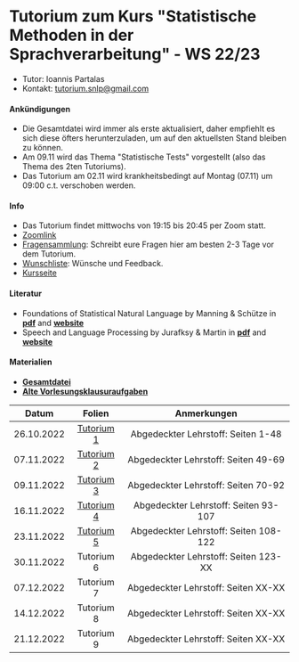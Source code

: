 # Tutorium zum Kurs "Statistische Methoden in der Sprachverarbeitung" - WS 22/23

* Tutor: Ioannis Partalas
* Kontakt: tutorium.snlp@gmail.com

#### Ankündigungen
* Die Gesamtdatei wird immer als erste aktualisiert, daher empfiehlt es sich diese öfters herunterzuladen, um auf den aktuellsten Stand bleiben zu können.
* Am 09.11 wird das Thema "Statistische Tests" vorgestellt (also das Thema des 2ten Tutoriums).
* Das Tutorium am 02.11 wird krankheitsbedingt auf Montag (07.11) um 09:00 c.t. verschoben werden.


#### Info
* Das Tutorium findet mittwochs von 19:15 bis 20:45 per Zoom statt.
* [Zoomlink](https://lmu-munich.zoom.us/j/99655860874?pwd=a0pRL0xRdy9TSlFEQmJhWXlBalJlUT09)
* [Fragensammlung](https://docs.google.com/presentation/d/1PtLH4FiBXF-cIpCbascJX2BPiTPZQwFgXCV53HO0fkI/edit#slide=id.p): Schreibt eure Fragen hier am besten 2-3 Tage vor dem Tutorium. 
* [Wunschliste](https://docs.google.com/document/d/14pKfMMT5BBFiyn2Jm4VLVN-TsLol-65msfauLyGSnak/edit): Wünsche und Feedback.
* [Kursseite](https://www.cis.uni-muenchen.de/~schmid/lehre/StatNLP/)


#### Literatur
* Foundations of Statistical Natural Language by Manning & Schütze 
in
[**pdf**](https://icog-labs.com/wp-content/uploads/2014/07/Christopher_D._Manning_Hinrich_Sch%C3%BCtze_Foundations_Of_Statistical_Natural_Language_Processing.pdf)
and
[**website**](https://nlp.stanford.edu/fsnlp/)
* Speech and Language Processing by Jurafksy & Martin 
in 
[**pdf**](https://web.stanford.edu/~jurafsky/slp3/ed3book.pdf)
and
[**website**](https://web.stanford.edu/~jurafsky/slp3/)




#### Materialien

* [**Gesamtdatei**](https://drive.google.com/file/d/1VWsYSROmRSvvIagSJ7CFOlh_hpQ3SsBI/view?usp=sharing)
* [**Alte Vorlesungsklausuraufgaben**](https://docs.google.com/document/d/1VbOfzU69teEaeZIPohBYILRE-pa6Y-qcnkCvvnY-8-U/edit?usp=sharing)

|    Datum      |    Folien    |    Anmerkungen    |
|:---------------:|:------------:|:------------------:|
| 26.10.2022       | [Tutorium 1](https://drive.google.com/file/d/1twNaT7mLSJ7pOCdGi75mIFqwAFKO8bTB/view?usp=sharing) | Abgedeckter Lehrstoff: Seiten 1-48 |
| 07.11.2022       | [Tutorium 2](https://drive.google.com/file/d/1Xydqj_9axqJojwq4nSrjAzhPozXgYXYv/view?usp=sharing) | Abgedeckter Lehrstoff: Seiten 49-69               |
| 09.11.2022       | [Tutorium 3](https://drive.google.com/file/d/14QRqg361tdwOWhW7pWKD4vF0lYqrT_CT/view?usp=sharing) | Abgedeckter Lehrstoff: Seiten 70-92               |
| 16.11.2022       | [Tutorium 4](https://drive.google.com/file/d/1SMc5E11EIjbm5oWgrU2fwv2Kgi1luNpR/view?usp=sharing) | Abgedeckter Lehrstoff: Seiten 93-107 | 
| 23.11.2022       | [Tutorium 5](https://drive.google.com/file/d/1_ClPFLK0XGaFKgpA4ykoFDfTeAaRjvEe/view?usp=sharing) | Abgedeckter Lehrstoff: Seiten 108-122 |
| 30.11.2022       | Tutorium 6         | Abgedeckter Lehrstoff: Seiten 123-XX    |
| 07.12.2022       | Tutorium 7         | Abgedeckter Lehrstoff: Seiten XX-XX     |
| 14.12.2022       | Tutorium 8         | Abgedeckter Lehrstoff: Seiten XX-XX     |
| 21.12.2022       | Tutorium 9         | Abgedeckter Lehrstoff: Seiten XX-XX     |
